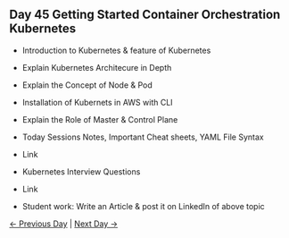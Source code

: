## Day 45 Getting Started Container Orchestration Kubernetes

  - Introduction to Kubernetes & feature of Kubernetes
  - Explain Kubernetes Architecure in Depth
  - Explain the Concept of Node & Pod
  - Installation of Kubernets in AWS with CLI
  - Explain the Role of Master & Control Plane
  

  - Today Sessions Notes, Important Cheat sheets, YAML File Syntax 
  - Link
  - Kubernetes Interview Questions
  - Link


  - Student work: Write an Article & post it on LinkedIn of above topic

 [← Previous Day](../day44/README.md) | [Next Day →](../day46/README.md)

